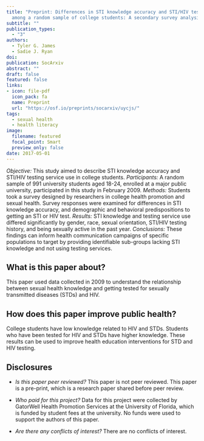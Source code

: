 ```yaml
---
title: "Preprint: Differences in STI knowledge accuracy and STI/HIV testing
  among a random sample of college students: A secondary survey analysis"
subtitle: ""
publication_types:
  - "3"
authors:
  - Tyler G. James
  - Sadie J. Ryan
doi: 
publication: SocArxiv
abstract: ""
draft: false
featured: false
links: 
- icon: file-pdf
  icon_pack: fa
  name: Preprint
  url: "https://osf.io/preprints/socarxiv/uycjs/"
tags:
  - sexual health
  - health literacy
image:
  filename: featured
  focal_point: Smart
  preview_only: false
date: 2017-05-01
---
```


*Objective:* This study aimed to describe STI knowledge accuracy and STI/HIV testing service use in college students. *Participants:* A random sample of 991 university students aged 18-24, enrolled at a major public university, participated in this study in February 2009. *Methods:* Students took a survey designed by researchers in college health promotion and sexual health. Survey responses were examined for differences in STI knowledge accuracy, and demographic and behavioral predispositions to getting an STI or HIV test. *Results:* STI knowledge and testing service use differed significantly by gender, race, sexual orientation, STI/HIV testing history, and being sexually active in the past year. *Conclusions:* These findings can inform health communication campaigns of specific populations to target by providing identifiable sub-groups lacking STI knowledge and not using testing services.

## **What is this paper about?**	
This paper used data collected in 2009 to understand the relationship between sexual health knowledge and getting tested for sexually transmitted diseases (STDs) and HIV. 

## **How does this paper improve public health?**
College students have low knowledge related to HIV and STDs. Students who have been tested for HIV and STDs have higher knowledge. These results can be used to improve health education interventions for STD and HIV testing. 

## **Disclosures** 
* *Is this paper peer reviewed?* This paper is not peer reviewed. This paper is a pre-print, which is a research paper shared before peer review. <br>

* *Who paid for this project?* Data for this project were collected by GatorWell Health Promotion Services at the University of Florida, which is funded by student fees at the university. No funds were used to support the authors of this paper. <br>

* *Are there any conflicts of interest?* There are no conflicts of interest. 

<script type="text/javascript" src="https://d1bxh8uas1mnw7.cloudfront.net/assets/embed.js"></script><div class='altmetric-embed' data-badge-type='donut' data-condensed='true' data-badge-details='right' data-doi="10.31235/osf.io/uycjs"></div>